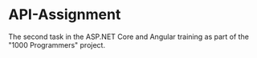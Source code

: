 # API-Assignment
The second task in the ASP.NET Core and Angular training as part of the "1000 Programmers" project.
